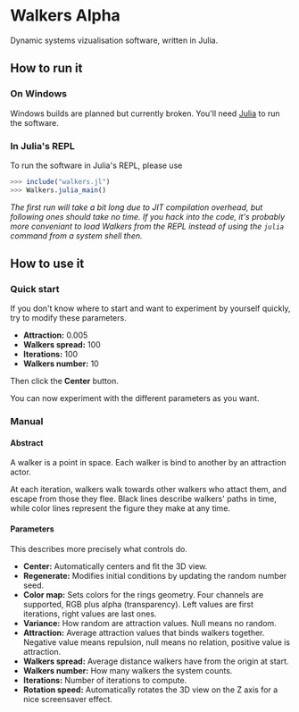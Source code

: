 # Walkers Alpha

Dynamic systems vizualisation software, written in Julia.

## How to run it

### On Windows

Windows builds are planned but currently broken. You'll need [Julia](https://julialang.org/downloads/) to run the software.

<!-- Standalone Windows builds can be found in [GitHub releases](https://github.com/LeMinaw/walkers/releases).

The application takes a few moments to init, please be patient. -->

### In Julia's REPL

To run the software in Julia's REPL, please use
```julia
>>> include("walkers.jl")
>>> Walkers.julia_main()
```

*The first run will take a bit long due to JIT compilation overhead, but
following ones should take no time. If you hack into the code, it's probably
more conveniant to load Walkers from the REPL instead of using the `julia`
command from a system shell then.*

## How to use it

### Quick start

If you don't know where to start and want to experiment by yourself quickly,
try to modify these parameters.

* **Attraction:**     0.005
* **Walkers spread:** 100
* **Iterations:**     100
* **Walkers number:** 10

Then click the **Center** button.

You can now experiment with the different parameters as you want.

### Manual

#### Abstract

A walker is a point in space. Each walker is bind to another by an attraction
actor.

At each iteration, walkers walk towards other walkers who attact them, and
escape from those they flee. Black lines describe walkers' paths in time,
while color lines represent the figure they make at any time.

#### Parameters

This describes more precisely what controls do.

* **Center:**         Automatically centers and fit the 3D view.
* **Regenerate:**     Modifies initial conditions by updating the
    random number seed.
* **Color map:**      Sets colors for the rings geometry. Four channels are
    supported, RGB plus alpha (transparency). Left  values are first iterations,
    right values are last ones.
* **Variance:**       How random are attraction values. Null means no random.
* **Attraction:**     Average attraction values that binds walkers together.
    Negative value means repulsion, null means no relation, positive value is
    attraction.
* **Walkers spread:** Average distance walkers have from the origin at start.
* **Walkers number:** How many walkers the system counts.
* **Iterations:**     Number of iterations to compute.
* **Rotation speed:** Automatically rotates the 3D view on the Z axis for a
    nice screensaver effect.
